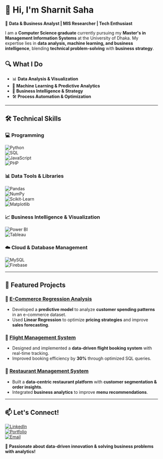 # 👋 Hi, I'm Sharnit Saha  

🚀 **Data & Business Analyst | MIS Researcher | Tech Enthusiast**  

I am a **Computer Science graduate** currently pursuing my **Master's in Management Information Systems** at the University of Dhaka. My expertise lies in **data analysis, machine learning, and business intelligence**, blending **technical problem-solving** with **business strategy**.  

## 🔍 **What I Do**
- 📊 **Data Analysis & Visualization**  
- 🤖 **Machine Learning & Predictive Analytics**  
- 🏦 **Business Intelligence & Strategy**  
- 🛠️ **Process Automation & Optimization**  

---

## 🛠️ **Technical Skills**  

### **💻 Programming**  
![Python](https://img.shields.io/badge/Python-3776AB?style=for-the-badge&logo=python&logoColor=white)  
![SQL](https://img.shields.io/badge/SQL-CC2927?style=for-the-badge&logo=microsoft-sql-server&logoColor=white)  
![JavaScript](https://img.shields.io/badge/JavaScript-F7DF1E?style=for-the-badge&logo=javascript&logoColor=black)  
![PHP](https://img.shields.io/badge/PHP-777BB4?style=for-the-badge&logo=php&logoColor=white)  

### **📊 Data Tools & Libraries**  
![Pandas](https://img.shields.io/badge/Pandas-150458?style=for-the-badge&logo=pandas&logoColor=white)  
![NumPy](https://img.shields.io/badge/NumPy-013243?style=for-the-badge&logo=numpy&logoColor=white)  
![Scikit-Learn](https://img.shields.io/badge/Scikit--Learn-F7931E?style=for-the-badge&logo=scikit-learn&logoColor=white)  
![Matplotlib](https://img.shields.io/badge/Matplotlib-8E44AD?style=for-the-badge&logo=python&logoColor=white)  

### **📈 Business Intelligence & Visualization**  
![Power BI](https://img.shields.io/badge/Power%20BI-F2C811?style=for-the-badge&logo=power-bi&logoColor=black)  
![Tableau](https://img.shields.io/badge/Tableau-E97627?style=for-the-badge&logo=tableau&logoColor=white)  

### **☁️ Cloud & Database Management**  
![MySQL](https://img.shields.io/badge/MySQL-4479A1?style=for-the-badge&logo=mysql&logoColor=white)  
![Firebase](https://img.shields.io/badge/Firebase-FFCA28?style=for-the-badge&logo=firebase&logoColor=black)  

---

## 📂 **Featured Projects**
### 🔹 [E-Commerce Regression Analysis](https://github.com/Sharnitdipro/Ecommerce-Regression-Analysis)  
- Developed a **predictive model** to analyze **customer spending patterns** in an e-commerce dataset.  
- Used **Linear Regression** to optimize **pricing strategies** and improve **sales forecasting**.  

### 🔹 [Flight Management System](https://github.com/Sharnitdipro/Flight-Management-System)  
- Designed and implemented a **data-driven flight booking system** with real-time tracking.  
- Improved booking efficiency by **30%** through optimized SQL queries.  

### 🔹 [Restaurant Management System](https://github.com/Sharnitdipro/Restaurant-Management-System)  
- Built a **data-centric restaurant platform** with **customer segmentation & order insights**.  
- Integrated **business analytics** to improve **menu recommendations**.  

---

## 📫 **Let's Connect!**  
[![LinkedIn](https://img.shields.io/badge/LinkedIn-0A66C2?style=for-the-badge&logo=linkedin&logoColor=white)](https://www.linkedin.com/in/sharnitsaha)  
[![Portfolio](https://img.shields.io/badge/Portfolio-FF5722?style=for-the-badge&logo=web&logoColor=white)](https://yourportfolio.com)  
[![Email](https://img.shields.io/badge/Email-D14836?style=for-the-badge&logo=gmail&logoColor=white)](mailto:sharnitsaha@gmail.com)  

🚀 **Passionate about data-driven innovation & solving business problems with analytics!**  
